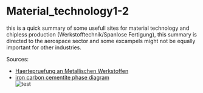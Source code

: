 # Material_technology1-2
this is a quick summary of some usefull sites for material technology and chipless production (Werkstofftechnik/Spanlose Fertigung), this summary is directed to the aerospace sector and some excampels might not be equally important for other industries. 

Sources:
* [Haertepruefung an Metallischen Werkstoffen](https://www.emcotest.com/index.php?eID=download&action=download&L=0&fileID=download:34368)
* [iron carbon cementite phase diagram](https://www.tf.uni-kiel.de/matwis/amat/iss/kap_6/illustr/s6_1_2.pdf)  
![test](test.de)
